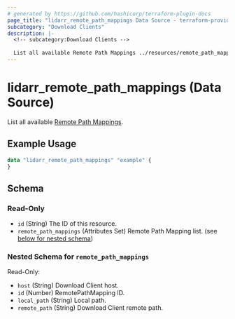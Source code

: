```yaml
---
# generated by https://github.com/hashicorp/terraform-plugin-docs
page_title: "lidarr_remote_path_mappings Data Source - terraform-provider-lidarr"
subcategory: "Download Clients"
description: |-
  <!-- subcategory:Download Clients -->
  
  List all available Remote Path Mappings ../resources/remote_path_mapping.
---
```


# lidarr_remote_path_mappings (Data Source)

<!-- subcategory:Download Clients -->
List all available [Remote Path Mappings](../resources/remote_path_mapping).

## Example Usage

```terraform
data "lidarr_remote_path_mappings" "example" {
}
```

<!-- schema generated by tfplugindocs -->
## Schema

### Read-Only

- `id` (String) The ID of this resource.
- `remote_path_mappings` (Attributes Set) Remote Path Mapping list. (see [below for nested schema](#nestedatt--remote_path_mappings))

<a id="nestedatt--remote_path_mappings"></a>
### Nested Schema for `remote_path_mappings`

Read-Only:

- `host` (String) Download Client host.
- `id` (Number) RemotePathMapping ID.
- `local_path` (String) Local path.
- `remote_path` (String) Download Client remote path.


